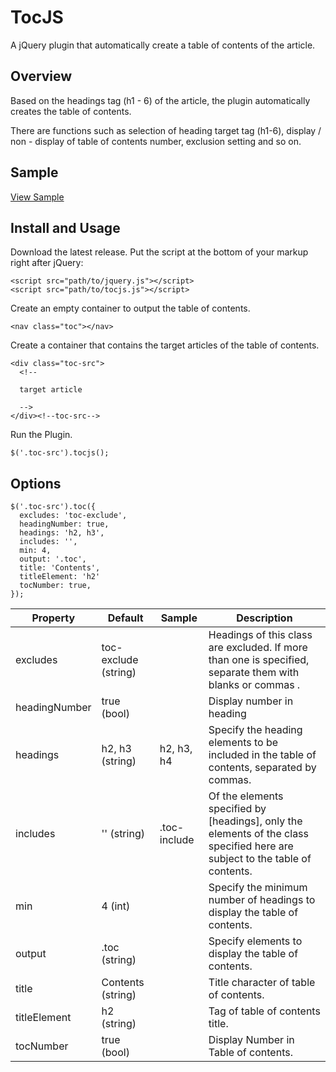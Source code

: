 # TocJS

A jQuery plugin that automatically create a table of contents of the article.

## Overview

Based on the headings tag (h1 - 6) of the article, the plugin automatically creates the table of contents.

There are functions such as selection of heading target tag (h1-6), display / non - display of table of contents number, exclusion setting and so on.

## Sample

[View Sample](https://ejointjp.github.io/tocjs/2017/02/14/sample.html)



## Install and Usage

Download the latest release.
Put the script at the bottom of your markup right after jQuery:

```
<script src="path/to/jquery.js"></script>
<script src="path/to/tocjs.js"></script>
```

Create an empty container to output the table of contents.

```
<nav class="toc"></nav>
```

Create a container that contains the target articles of the table of contents.

```
<div class="toc-src">
  <!--

  target article

  -->
</div><!--toc-src-->
```

Run the Plugin.

```
$('.toc-src').tocjs();
```

## Options

```
$('.toc-src').toc({
  excludes: 'toc-exclude',
  headingNumber: true,
  headings: 'h2, h3',
  includes: '',
  min: 4,
  output: '.toc',
  title: 'Contents',
  titleElement: 'h2'
  tocNumber: true,
});
```

|Property|Default|Sample|Description|
|---|---|---|---|
|excludes|toc-exclude (string)||Headings of this class are excluded. If more than one is specified, separate them with blanks or commas .|
|headingNumber|true (bool)||Display number in heading|
|headings|h2, h3 (string)|h2, h3, h4|Specify the heading elements to be included in the table of contents, separated by commas.|
|includes|'' (string)|.toc-include|Of the elements specified by [headings], only the elements of the class specified here are subject to the table of contents.|
|min|4 (int)||Specify the minimum number of headings to display the table of contents.|
|output|.toc (string)||Specify elements to display the table of contents.|
|title|Contents (string)||Title character of table of contents.|
|titleElement|h2 (string)||Tag of table of contents title.|
|tocNumber|true (bool)||Display Number in Table of contents.|
